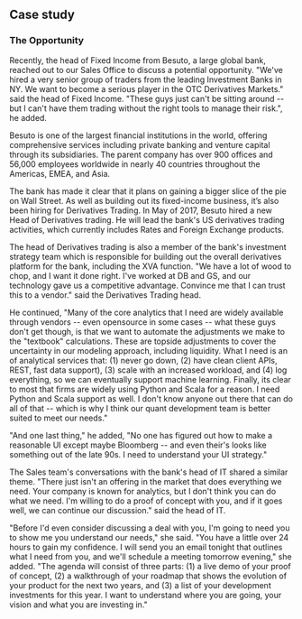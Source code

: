 
## Case study
### The Opportunity

Recently, the head of Fixed Income from Besuto, a large global bank, reached out to our Sales Office to discuss a potential opportunity. "We've hired a very senior group of traders from the leading Investment Banks in NY.  We want to become a serious player in the OTC Derivatives Markets." said the head of Fixed Income. "These guys just can't be sitting around -- but I can't have them trading without the right tools to manage their risk.", he added.

Besuto is one of the largest financial institutions in the world, offering comprehensive services including private banking and venture capital through its subsidiaries.  The parent company has over 900 offices and 56,000 employees worldwide in nearly 40 countries throughout the Americas, EMEA, and Asia.

The bank has made it clear that it plans on gaining a bigger slice of the pie on Wall Street. As well as building out its fixed-income business, it’s also been hiring for Derivatives Trading.   In May of 2017, Besuto hired a new Head of Derivatives trading.  He will lead the bank's US derivatives trading activities, which currently includes Rates and Foreign Exchange products.

The head of Derivatives trading is also a member of the bank's investment strategy team which is responsible for building out the overall derivatives platform for the bank, including the XVA function. "We have a lot of wood to chop, and I want it done right.  I've worked at DB and GS, and our technology gave us a competitive advantage. Convince me that I can trust this to a vendor." said the Derivatives Trading head.  

He continued, "Many of the core analytics that I need are widely available through vendors -- even opensource in some cases --  what these guys don't get though, is that we want to automate the adjustments we make to the "textbook" calculations.  These are topside adjustments to cover the uncertainty in our modeling approach, including liquidity.  What I need is an of analytical services that: (1) never go down, (2) have clean client APIs, REST, fast data support), (3) scale with an increased workload, and (4) log everything, so we can eventually support machine learning.  Finally, its clear to most that firms are widely using Python and Scala for a reason.  I need Python and Scala support as well. I don't know anyone out there that can do all of that -- which is why I think our quant development team is better suited to meet our needs."

"And one last thing," he added, "No one has figured out how to make a reasonable UI except maybe Bloomberg -- and even their's looks like something out of the late 90s. I need to understand your UI strategy."

The Sales team's conversations with the bank's head of IT shared a similar theme. "There just isn't an offering in the market that does everything we need.  Your company is known for analytics, but I don't think you can do what we need.  I'm willing to do a proof of concept with you, and if it goes well, we can continue our discussion." said the head of IT.

"Before I'd even consider discussing a deal with you, I'm going to need you to show me you understand our needs," she said.  "You have a little over 24 hours to gain my confidence.  I will send you an email tonight that outlines what I need from you, and we'll schedule a meeting tomorrow evening," she added.  "The agenda will consist of three parts: (1) a live demo of your proof of concept, (2) a walkthrough of your roadmap that shows the evolution of your product for the next two years, and (3) a list of your development investments for this year.  I want to understand where you are going, your vision and what you are investing in."